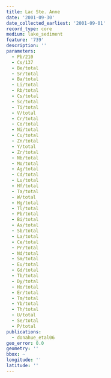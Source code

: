 ```yaml
---
title: Lac Ste. Anne
date: '2001-09-30'
date_collected_earliest: '2001-09-01'
record_type: core
medium: lake_sediment
feature: '739'
description: ''
parameters:
  - Pb/210
  - Cs/137
  - Be/total
  - Sr/total
  - Ba/total
  - Li/total
  - Rb/total
  - Cs/total
  - Sc/total
  - Ti/total
  - V/total
  - Cr/total
  - Co/total
  - Ni/total
  - Cu/total
  - Zn/total
  - Y/total
  - Zr/total
  - Nb/total
  - Mo/total
  - Ag/total
  - Cd/total
  - Lu/total
  - Hf/total
  - Ta/total
  - W/total
  - Hg/total
  - Tl/total
  - Pb/total
  - Bi/total
  - As/total
  - Sb/total
  - La/total
  - Ce/total
  - Pr/total
  - Nd/total
  - Sm/total
  - Eu/total
  - Gd/total
  - Tb/total
  - Dy/total
  - Ho/total
  - Er/total
  - Tm/total
  - Yb/total
  - Th/total
  - U/total
  - Se/total
  - P/total
publications:
  - donahue_etal06
geo_error: 0.0
geometry: ''
bbox: ~
longitude: ''
latitude: ''
---
```

